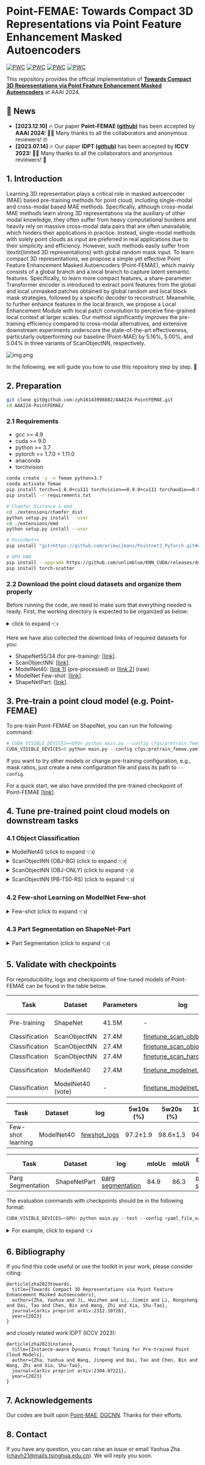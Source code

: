 # Point-FEMAE: Towards Compact 3D Representations via Point Feature Enhancement Masked Autoencoders

[![PWC](https://img.shields.io/endpoint.svg?url=https://paperswithcode.com/badge/towards-compact-3d-representations-via-point/few-shot-3d-point-cloud-classification-on-3)](https://paperswithcode.com/sota/few-shot-3d-point-cloud-classification-on-3?p=towards-compact-3d-representations-via-point)
[![PWC](https://img.shields.io/endpoint.svg?url=https://paperswithcode.com/badge/towards-compact-3d-representations-via-point/few-shot-3d-point-cloud-classification-on-4)](https://paperswithcode.com/sota/few-shot-3d-point-cloud-classification-on-4?p=towards-compact-3d-representations-via-point)
[![PWC](https://img.shields.io/endpoint.svg?url=https://paperswithcode.com/badge/towards-compact-3d-representations-via-point/3d-point-cloud-classification-on-modelnet40)](https://paperswithcode.com/sota/3d-point-cloud-classification-on-modelnet40?p=towards-compact-3d-representations-via-point)
[![PWC](https://img.shields.io/endpoint.svg?url=https://paperswithcode.com/badge/towards-compact-3d-representations-via-point/3d-point-cloud-classification-on-scanobjectnn)](https://paperswithcode.com/sota/3d-point-cloud-classification-on-scanobjectnn?p=towards-compact-3d-representations-via-point)


This repository provides the official implementation of [**Towards Compact 3D Representations via Point Feature Enhancement Masked Autoencoders**](https://arxiv.org/abs/2312.10726) at AAAI 2024.


## 📨 News
- **[2023.12.10]** 🔥 Our paper **Point-FEMAE ([github](https://github.com/zyh16143998882/AAAI24-PointFEMAE))** has been accepted by **AAAI 2024**! 🎉🎉 Many thanks to all the collaborators and anonymous reviewers! 🤓
- **[2023.07.14]** 🔥 Our paper **IDPT ([github](https://github.com/zyh16143998882/ICCV23-IDPT))** has been accepted by **ICCV 2023**! 🎉🎉 Many thanks to all the collaborators and anonymous reviewers! 🥰

## 1. Introduction

Learning 3D  representation plays a critical role in masked autoencoder (MAE) based pre-training methods for point cloud, including single-modal and cross-modal based MAE methods. 
Specifically, although cross-modal MAE methods learn strong 3D representations via the auxiliary of other modal knowledge, they often suffer from heavy computational burdens and heavily rely on massive cross-modal data pairs that are often unavailable, which hinders their applications in practice. 
Instead, single-modal methods with solely point clouds as input are preferred in real applications due to their simplicity and efficiency. 
However, such methods easily suffer from \textit{limited 3D representations} with global random mask input. 
To learn compact 3D representations, we propose a simple yet effective Point Feature Enhancement Masked Autoencoders (Point-FEMAE), which mainly consists of a global branch and a local branch to capture latent semantic features. 
Specifically, to learn more compact features, a share-parameter Transformer encoder is introduced to extract point features from the global and local unmasked patches obtained by global random and local block mask strategies, followed by a specific decoder to reconstruct. 
Meanwhile, to further enhance features in the local branch, we propose a Local Enhancement Module with local patch convolution to perceive fine-grained local context at larger scales. 
Our method significantly improves the pre-training efficiency compared to cross-modal alternatives, and extensive downstream experiments underscore the state-of-the-art effectiveness, particularly outperforming our baseline (Point-MAE) by 5.16%, 5.00%, and 5.04% in three variants of ScanObjectNN, respectively. 

![img.png](figure/framework.png)

In the following, we will guide you how to use this repository step by step. 🤗

## 2. Preparation
```bash
git clone git@github.com:zyh16143998882/AAAI24-PointFEMAE.git
cd AAAI24-PointFEMAE/
```
### 2.1 Requirements
- gcc >= 4.9
- cuda >= 9.0
- python >= 3.7
- pytorch >= 1.7.0 < 1.11.0
- anaconda
- torchvision
```bash
conda create -y -n femae python=3.7
conda activate femae
pip install torch==1.8.0+cu111 torchvision==0.9.0+cu111 torchaudio==0.8.0 -f https://download.pytorch.org/whl/torch_stable.html
pip install -r requirements.txt

# Chamfer Distance & emd
cd ./extensions/chamfer_dist
python setup.py install --user
cd ./extensions/emd
python setup.py install --user

# PointNet++
pip install "git+https://github.com/erikwijmans/Pointnet2_PyTorch.git#egg=pointnet2_ops&subdirectory=pointnet2_ops_lib"

# GPU kNN
pip install --upgrade https://github.com/unlimblue/KNN_CUDA/releases/download/0.2/KNN_CUDA-0.2-py3-none-any.whl
pip install torch-scatter
```

### 2.2 Download the point cloud datasets and organize them properly
Before running the code, we need to make sure that everything needed is ready. 
First, the working directory is expected to be organized as below:

<details><summary>click to expand 👈</summary>

```
AAAI24-PointFEMAE/
├── cfgs/
├── data/
│   ├── ModelNet/ # ModelNet40
│   │   └── modelnet40_normal_resampled/
│   │       ├── modelnet40_shape_names.txt
│   │       ├── modelnet40_train.txt
│   │       ├── modelnet40_test.txt
│   │       ├── modelnet40_train_8192pts_fps.dat
│   │       └── modelnet40_test_8192pts_fps.dat
│   ├── ModelNetFewshot/ # ModelNet Few-shot
│   │   ├── 5way10shot/
│   │   │   ├── 0.pkl
│   │   │   ├── ...
│   │   │   └── 9.pkl
│   │   ├── 5way20shot/
│   │   │   ├── ...
│   │   │   ...
│   │   ├── 10way10shot/
│   │   │   ├── ...
│   │   │   ...
│   │   └── 10way20shot/
│   │       ├── ...
│   │       ...
│   ├── ScanObjectNN/ # ScanObjectNN
│   │   ├── main_split/
│   │   │   ├── training_objectdataset_augmentedrot_scale75.h5
│   │   │   ├── test_objectdataset_augmentedrot_scale75.h5
│   │   │   ├── training_objectdataset.h5
│   │   │   └── test_objectdataset.h5
│   │   └── main_split_nobg/
│   │       ├── training_objectdataset.h5
│   │       └── test_objectdataset.h5
│   ├── ShapeNet55-34/ # ShapeNet55/34
│   │   ├── shapenet_pc/
│   │   │   ├── 02691156-1a04e3eab45ca15dd86060f189eb133.npy
│   │   │   ├── 02691156-1a6ad7a24bb89733f412783097373bdc.npy
│   │   │   ├── ...
│   │   │   ...
│   │   └── ShapeNet-55/
│   │       ├── train.txt
│   │       └── test.txt
│   └── shapenetcore_partanno_segmentation_benchmark_v0_normal/ # ShapeNetPart
│       ├── 02691156/
│       │   ├── 1a04e3eab45ca15dd86060f189eb133.txt
│       │   ├── ...
│       │   ...
│       │── ...
│       │── train_test_split/
│       └── synsetoffset2category.txt
├── datasets/
├── ...
...
```
</details>

Here we have also collected the download links of required datasets for you:
- ShapeNet55/34 (for pre-training): [[link](https://github.com/lulutang0608/Point-BERT/blob/49e2c7407d351ce8fe65764bbddd5d9c0e0a4c52/DATASET.md)].
- ScanObjectNN: [[link](https://hkust-vgd.github.io/scanobjectnn/)].
- ModelNet40: [[link 1](https://github.com/lulutang0608/Point-BERT/blob/49e2c7407d351ce8fe65764bbddd5d9c0e0a4c52/DATASET.md)] (pre-processed) or [[link 2](https://modelnet.cs.princeton.edu/)] (raw).
- ModelNet Few-shot: [[link](https://github.com/lulutang0608/Point-BERT/blob/49e2c7407d351ce8fe65764bbddd5d9c0e0a4c52/DATASET.md)].
- ShapeNetPart: [[link](https://shapenet.cs.stanford.edu/media/shapenetcore_partanno_segmentation_benchmark_v0_normal.zip)].



## 3. Pre-train a point cloud model (e.g. Point-FEMAE)
To pre-train Point-FEMAE on ShapeNet, you can run the following command: 

```python
# CUDA_VISIBLE_DEVICES=<GPU> python main.py --config cfgs/pretrain_femae.yaml --exp_name <output_file_name>
CUDA_VISIBLE_DEVICES=0 python main.py --config cfgs/pretrain_femae.yaml --exp_name pretrain_pointmae
```
If you want to try other models or change pre-training configuration, e.g., mask ratios, just create a new configuration file and pass its path to `--config`.

For a quick start, we also have provided the pre-trained checkpoint of Point-FEMAE [[link](https://drive.google.com/drive/folders/1q0A-yXC1fmKKg38fbaqIxM79lvXpj4AO?usp=drive_link)].

## 4. Tune pre-trained point cloud models on downstream tasks


### 4.1 Object Classification

<details><summary>ModelNet40 (click to expand 👈)</summary>

```python
# CUDA_VISIBLE_DEVICES=<GPU> python main.py --config cfgs/finetune_modelnet_femae.yaml --finetune_model --exp_name <output_file_name> --ckpts <path/to/pre-trained/model>
CUDA_VISIBLE_DEVICES=0 python main.py --config cfgs/finetune_modelnet_femae.yaml --ckpts ./ckpts/pretrained/femae-epoch-300.pth --finetune_model --exp_name modelnet_femae

# further enable voting mechanism
CUDA_VISIBLE_DEVICES=0 python main.py --config cfgs/finetune_modelnet_femae.yaml --test --vote --exp_name modelnet_femae_vote --ckpts ./experiments/finetune_modelnet_femae/cfgs/modelnet_femae/ckpt-best.pth
```
</details>

<details><summary>ScanObjectNN (OBJ-BG) (click to expand 👈)</summary>

```python
# CUDA_VISIBLE_DEVICES=<GPU> python main.py --config cfgs/finetune_scan_objbg_femae.yaml --finetune_model --exp_name <output_file_name> --ckpts <path/to/pre-trained/model>
CUDA_VISIBLE_DEVICES=0 python main.py --config cfgs/finetune_scan_objbg_femae.yaml --ckpts ./ckpts/pretrained/femae-epoch-300.pth --finetune_model --exp_name bg_femae
```
</details>

<details><summary>ScanObjectNN (OBJ-ONLY) (click to expand 👈)</summary>

```python
# CUDA_VISIBLE_DEVICES=<GPU> python main.py --config cfgs/finetune_scan_objonly_femae.yaml --finetune_model --exp_name <output_file_name> --ckpts <path/to/pre-trained/model>
CUDA_VISIBLE_DEVICES=0 python main.py --config cfgs/finetune_scan_objonly_femae.yaml --ckpts ./ckpts/pretrained/femae-epoch-300.pth --finetune_model --exp_name only_femae
```
</details>

<details><summary>ScanObjectNN (PB-T50-RS) (click to expand 👈)</summary>

```python
# CUDA_VISIBLE_DEVICES=<GPU> python main.py --config cfgs/finetune_scan_hardest_femae.yaml --finetune_model --exp_name <output_file_name> --ckpts <path/to/pre-trained/model>
CUDA_VISIBLE_DEVICES=0 python main.py --config cfgs/finetune_scan_hardest_femae.yaml --ckpts ./ckpts/pretrained/femae-epoch-300.pth --finetune_model --exp_name hard_femae
```
</details>



### 4.2 Few-shot Learning on ModelNet Few-shot
<details><summary>Few-shot (click to expand 👈)</summary>

```python
# CUDA_VISIBLE_DEVICES=<GPU> python main.py --config cfgs/fewshot_femae.yaml --finetune_model --ckpts <path/to/pre-trained/model> --exp_name <output_file_name> --way <5 or 10> --shot <10 or 20> --fold <0-9>
for WAY in 5 10
do
  for SHOT in 10 20
  do
    for FOLD in $(seq 0 9)
    do
      CUDA_VISIBLE_DEVICES=0 python main.py --config cfgs/fewshot_femae.yaml --finetune_model --ckpts ./ckpts/pretrained/femae-epoch-300.pth --exp_name fewshot_femae --way ${WAY} --shot ${SHOT} --fold ${FOLD}
    done
  done
done
```
</details>



### 4.3 Part Segmentation on ShapeNet-Part

<details><summary>Part Segmentation (click to expand 👈)</summary>

```python
cd segmentation

# python main.py --model pt_hmae_s1 --ckpts <path/to/pre-trained/model> --log_dir path/to/data --batch_size 16 --gpu 0
python main.py --model pt_hmae_s1 --ckpts ../ckpts/pretrained/femae-epoch-300.pth --log_dir seg_femae --batch_size 16 --gpu 0
```
</details>


## 5. Validate with checkpoints
For reproducibility, logs and checkpoints of fine-tuned models of Point-FEMAE can be found in the table below.


| Task              | Dataset           | Parameters            | log                                                                                                                   | Acc.       | Checkpoints Download                                                                                     |
|-------------------|-------------------|-----------------------|-----------------------------------------------------------------------------------------------------------------------|------------|----------------------------------------------------------------------------------------------------------|
| Pre-training      | ShapeNet          | 41.5M                 | -                                                                                                                     | N.A.       | [Point-FEMAE](https://drive.google.com/drive/folders/1q0A-yXC1fmKKg38fbaqIxM79lvXpj4AO?usp=drive_link)       |
| Classification    | ScanObjectNN      | 27.4M                 | [finetune_scan_objbg.log](https://drive.google.com/drive/folders/1RfJDGc7158P82QXSmkMlcbKSB_IUAjFd?usp=drive_link)      | 95.18%     | [OBJ-BG](https://drive.google.com/drive/folders/1RfJDGc7158P82QXSmkMlcbKSB_IUAjFd?usp=drive_link)          |
| Classification    | ScanObjectNN      | 27.4M                 | [finetune_scan_objonly.log](https://drive.google.com/drive/folders/1h6HU531GOapsQdJy8ykeVjp-59JhLq7F?usp=drive_link)    | 93.29%     | [OBJ-ONLY](https://drive.google.com/drive/folders/1h6HU531GOapsQdJy8ykeVjp-59JhLq7F?usp=drive_link)        |
| Classification    | ScanObjectNN      | 27.4M                 | [finetune_scan_hardest.log](https://drive.google.com/drive/folders/1SCfXUs3D85Hjejm8xuwYyIGTt80RqYnE?usp=drive_link)    | 90.22%     | [PB-T50-RS](https://drive.google.com/drive/folders/1SCfXUs3D85Hjejm8xuwYyIGTt80RqYnE?usp=drive_link)       |
| Classification    | ModelNet40        | 27.4M                 | [finetune_modelnet.log](https://drive.google.com/drive/folders/1vBm_zHq9xfQnTrBQ6Cu-o5fWK9YW9U3b?usp=drive_link)        | 94.04%     | [ModelNet-1k](https://drive.google.com/drive/folders/1vBm_zHq9xfQnTrBQ6Cu-o5fWK9YW9U3b?usp=drive_link)     |
| Classification    | ModelNet40 (vote) | -                     | [finetune_modelnet_vote.log](https://drive.google.com/drive/folders/11Nb2X6aoaEDDjlCK72cNwNjGowDVdGYb?usp=drive_link)   | 94.49%     | [ModelNet-1k](https://drive.google.com/drive/folders/11Nb2X6aoaEDDjlCK72cNwNjGowDVdGYb?usp=drive_link)   |

| Task              | Dataset    | log                                      | 5w10s (%)  | 5w20s (%)  | 10w10s (%) | 10w20s (%) | 
|-------------------|------------|------------------------------------------|------------|------------|------------|------------|
| Few-shot learning | ModelNet40 | [fewshot_logs](https://drive.google.com/drive/folders/1HnhhyoXxRY14r9aOnVQBhaQcqkkvqtpO?usp=drive_link) | 97.2±1.9 | 98.6±1.3 | 94.0±3.3 | 95.8±2.8 |

| Task              | Dataset      | log                                      | mIoUc  | mIoUi  | Checkpoints Download                                                                                     |
|-------------------|--------------|------------------------------------------|------------|------------|------------|
| Parg Segmentation | ShapeNetPart | [parg segmentation](https://drive.google.com/drive/folders/1GZB0EUTngmV-5MID4YHUOlqSsX0A6X2K?usp=drive_link) | 84.9  | 86.3 |[parg segmentation](https://drive.google.com/drive/folders/1GZB0EUTngmV-5MID4YHUOlqSsX0A6X2K?usp=drive_link)|


<!-- 💡***Notes***: For classification downstream tasks, we randomly select 5 seeds to obtain the best checkpoint. -->

The evaluation commands with checkpoints should be in the following format:
```python
CUDA_VISIBLE_DEVICES=<GPU> python main.py --test --config <yaml_file_name> --exp_name <output_file_name> --ckpts <path/to/ckpt>
```

<details><summary>For example, click to expand 👈</summary>

```python
# object classification on ScanObjectNN (PB-T50-RS)
CUDA_VISIBLE_DEVICES=0 python main.py --config cfgs/finetune_scan_hardest_femae.yaml --ckpts ./ckpts/hardest/ckpt-best.pth --test --exp_name hard_test

# object classification on ScanObjectNN (OBJ-BG)
CUDA_VISIBLE_DEVICES=0 python main.py --config cfgs/finetune_scan_objbg_femae.yaml --ckpts ./ckpts/bg/ckpt-best.pth --test --exp_name bg_test

# object classification on ScanObjectNN (OBJ-ONLY)
CUDA_VISIBLE_DEVICES=0 python main.py --config cfgs/finetune_scan_objonly_femae.yaml --ckpts ./ckpts/only/ckpt-best.pth --test --exp_name only_test

# object classification on ModelNet40 (w/o voting)
CUDA_VISIBLE_DEVICES=0 python main.py --config cfgs/finetune_modelnet_femae.yaml --ckpts ./ckpts/modelnet40/ckpt-best.pth --test --exp_name model_test

# object classification on ModelNet40 (w/ voting)
CUDA_VISIBLE_DEVICES=0 python main.py --config cfgs/finetune_modelnet_femae.yaml --test --vote --exp_name modelnet_femae_vote --ckpts ./ckpts/modelnet40_vote/ckpt-best.pth

# few-show learning on ModelNet40
python parse_test_res.py ./ckpts/fewshot/fewshot --multi-exp --few-shot
```
</details>

## 6. Bibliography

If you find this code useful or use the toolkit in your work, please consider citing:

```
@article{zha2023towards,
  title={Towards Compact 3D Representations via Point Feature Enhancement Masked Autoencoders},
  author={Zha, Yaohua and Ji, Huizhen and Li, Jinmin and Li, Rongsheng and Dai, Tao and Chen, Bin and Wang, Zhi and Xia, Shu-Tao},
  journal={arXiv preprint arXiv:2312.10726},
  year={2023}
}
```

and closely related work IDPT (ICCV 2023):

```
@article{zha2023instance,
  title={Instance-aware Dynamic Prompt Tuning for Pre-trained Point Cloud Models},
  author={Zha, Yaohua and Wang, Jinpeng and Dai, Tao and Chen, Bin and Wang, Zhi and Xia, Shu-Tao},
  journal={arXiv preprint arXiv:2304.07221},
  year={2023}
}
```

## 7. Acknowledgements

Our codes are built upon [Point-MAE](https://github.com/Pang-Yatian/Point-MAE), [DGCNN](https://github.com/WangYueFt/dgcnn). Thanks for their efforts.

## 8. Contact
If you have any question, you can raise an issue or email Yaohua Zha (chayh21@mails.tsinghua.edu.cn). We will reply you soon.